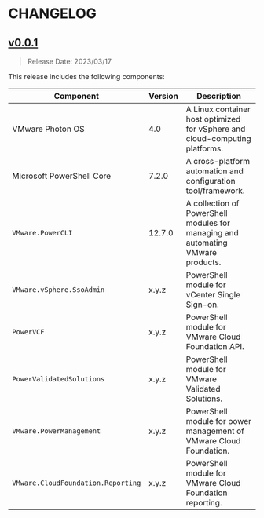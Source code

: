 # CHANGELOG

## [v0.0.1](https://github.com/tenthrtyam/powerclicore/releases/tag/v0.0.1)

> Release Date: 2023/03/17

This release includes the following components:

| Component                          | Version | Description                                                                     |
|------------------------------------|---------|---------------------------------------------------------------------------------|
| VMware Photon OS                   | 4.0     | A Linux container host optimized for vSphere and cloud-computing platforms.     |
| Microsoft PowerShell Core          | 7.2.0   | A cross-platform automation and configuration tool/framework.                   |
| `VMware.PowerCLI`                  | 12.7.0  | A collection of PowerShell modules for managing and automating VMware products. |
| `VMware.vSphere.SsoAdmin`          | x.y.z   | PowerShell module for vCenter Single Sign-on.                                   |
| `PowerVCF`                         | x.y.z   | PowerShell module for VMware Cloud Foundation API.                              |
| `PowerValidatedSolutions`          | x.y.z   | PowerShell module for VMware Validated Solutions.                               |
| `VMware.PowerManagement`           | x.y.z   | PowerShell module for power management of VMware Cloud Foundation.              |
| `VMware.CloudFoundation.Reporting` | x.y.z   | PowerShell module for VMware Cloud Foundation reporting.                        |
